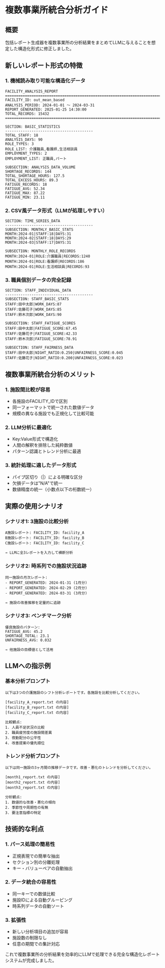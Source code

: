 # 複数事業所統合分析ガイド

## 概要
包括レポート生成器を複数事業所の分析結果をまとめてLLMに与えることを想定した構造化形式に修正しました。

## 新しいレポート形式の特徴

### 1. 機械読み取り可能な構造化データ
```
FACILITY_ANALYSIS_REPORT
================================================================================
FACILITY_ID: out_mean_based
ANALYSIS_PERIOD: 2024-01-01 〜 2024-03-31
REPORT_GENERATED: 2025-01-25 14:30:00
TOTAL_RECORDS: 15432
================================================================================

SECTION: BASIC_STATISTICS
----------------------------------------
TOTAL_STAFF: 18
ANALYSIS_DAYS: 90
ROLE_TYPES: 3
ROLE_LIST: 介護職員,看護師,生活相談員
EMPLOYMENT_TYPES: 2
EMPLOYMENT_LIST: 正職員,パート

SUBSECTION: ANALYSIS_DATA_VOLUME
SHORTAGE_RECORDS: 144
TOTAL_SHORTAGE_HOURS: 127.5
TOTAL_EXCESS_HOURS: 89.3
FATIGUE_RECORDS: 18
FATIGUE_AVG: 52.34
FATIGUE_MAX: 87.22
FATIGUE_MIN: 23.11
```

### 2. CSV風データ形式（LLMが処理しやすい）
```
SECTION: TIME_SERIES_DATA
----------------------------------------
SUBSECTION: MONTHLY_BASIC_STATS
MONTH:2024-01|STAFF:18|DAYS:31
MONTH:2024-02|STAFF:18|DAYS:29
MONTH:2024-03|STAFF:17|DAYS:31

SUBSECTION: MONTHLY_ROLE_RECORDS
MONTH:2024-01|ROLE:介護職員|RECORDS:1240
MONTH:2024-01|ROLE:看護師|RECORDS:186
MONTH:2024-01|ROLE:生活相談員|RECORDS:93
```

### 3. 職員個別データの完全記録
```
SECTION: STAFF_INDIVIDUAL_DATA
----------------------------------------
SUBSECTION: STAFF_BASIC_STATS
STAFF:田中太郎|WORK_DAYS:87
STAFF:佐藤花子|WORK_DAYS:85
STAFF:鈴木次郎|WORK_DAYS:90

SUBSECTION: STAFF_FATIGUE_SCORES
STAFF:田中太郎|FATIGUE_SCORE:67.45
STAFF:佐藤花子|FATIGUE_SCORE:42.33
STAFF:鈴木次郎|FATIGUE_SCORE:78.91

SUBSECTION: STAFF_FAIRNESS_DATA
STAFF:田中太郎|NIGHT_RATIO:0.250|UNFAIRNESS_SCORE:0.045
STAFF:佐藤花子|NIGHT_RATIO:0.200|UNFAIRNESS_SCORE:0.023
```

## 複数事業所統合分析のメリット

### 1. 施設間比較が容易
- 各施設のFACILITY_IDで区別
- 同一フォーマットで統一された数値データ
- 規模の異なる施設でも正規化して比較可能

### 2. LLM分析に最適化
- Key:Value形式で構造化
- 人間の解釈を排除した純粋数値
- パターン認識とトレンド分析に最適

### 3. 統計処理に適したデータ形式
- パイプ区切り（|）による明確な区分
- 欠損データは"N/A"で統一
- 数値精度の統一（小数点以下の桁数統一）

## 実際の使用シナリオ

### シナリオ1: 3施設の比較分析
```
A施設レポート: FACILITY_ID: facility_A
B施設レポート: FACILITY_ID: facility_B  
C施設レポート: FACILITY_ID: facility_C

→ LLMに全3レポートを入力して横断分析
```

### シナリオ2: 時系列での施設状況追跡
```
同一施設の月次レポート:
- REPORT_GENERATED: 2024-01-31 (1月分)
- REPORT_GENERATED: 2024-02-29 (2月分)  
- REPORT_GENERATED: 2024-03-31 (3月分)

→ 施設の改善推移を定量的に追跡
```

### シナリオ3: ベンチマーク分析
```
優良施設のパターン:
FATIGUE_AVG: 45.2
SHORTAGE_TOTAL: 23.1
UNFAIRNESS_AVG: 0.032

→ 他施設の目標値として活用
```

## LLMへの指示例

### 基本分析プロンプト
```
以下は3つの介護施設のシフト分析レポートです。各施設を比較分析してください。

[facility_A_report.txt の内容]
[facility_B_report.txt の内容]  
[facility_C_report.txt の内容]

比較観点:
1. 人員不足状況の比較
2. 職員疲労度の施設間差異
3. 夜勤配分の公平性
4. 改善提案の優先順位
```

### トレンド分析プロンプト
```
以下は同一施設の3ヶ月間の推移データです。改善・悪化のトレンドを分析してください。

[month1_report.txt の内容]
[month2_report.txt の内容]
[month3_report.txt の内容]

分析観点:
1. 数値的な改善・悪化の傾向
2. 季節性や周期性の有無
3. 要注意指標の特定
```

## 技術的な利点

### 1. パース処理の簡易性
- 正規表現での簡単な抽出
- セクション別の分離処理
- キー・バリューペアの自動抽出

### 2. データ統合の容易性
- 同一キーでの数値比較
- 施設IDによる自動グルーピング
- 時系列データの自動ソート

### 3. 拡張性
- 新しい分析項目の追加が容易
- 施設数の制限なし
- 任意の期間での集計対応

これで複数事業所の分析結果を効率的にLLMで処理できる完全な構造化レポートシステムが完成しました。